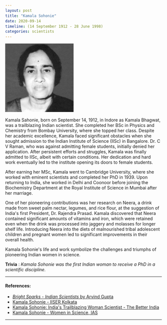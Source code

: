 ```yaml
---
layout: post
title: "Kamala Sohonie"
date: 2020-09-14
timeline: (14 September 1912 - 28 June 1998)
categories: scientists
---
```


<img src="/images/Kamala_Sohonie.jpg" alt="Kamala Sohonie Image" class="circular-img" />

Kamala Sahonie, born on September 14, 1912, in Indore as Kamala Bhagwat, was a trailblazing Indian scientist. She completed her BSc in Physics and Chemistry from Bombay University, where she topped her class. Despite her academic excellence, Kamala faced significant obstacles when she sought admission to the Indian Institute of Science (IISc) in Bangalore. Dr. C V Raman, who was against admitting female students, initially denied her application. After persistent efforts and struggles, Kamala was finally admitted to IISc, albeit with certain conditions. Her dedication and hard work eventually led to the institute opening its doors to female students.

After earning her MSc, Kamala went to Cambridge University, where she worked with eminent scientists and completed her PhD in 1939. Upon returning to India, she worked in Delhi and Coonoor before joining the Biochemistry Department at the Royal Institute of Science in Mumbai after her marriage.

One of her pioneering contributions was her research on Neera, a drink made from sweet palm nectar, legumes, and rice flour, at the suggestion of India's first President, Dr. Rajendra Prasad. Kamala discovered that Neera contained significant amounts of vitamins and iron, which were retained even when the drink was processed into jaggery and molasses for longer shelf life. Introducing Neera into the diets of malnourished tribal adolescent children and pregnant women led to significant improvements in their overall health.

Kamala Sohonie's life and work symbolize the challenges and triumphs of pioneering Indian women in science.

__Trivia__ : *Kamala Sohonie was the first Indian woman to receive a PhD in a scientific discipline.*

---

#### References:
- [*Bright Sparks - Indian Scientists* by Arvind Gupta](https://www.insaindia.res.in/pdf/BS.pdf)
- [Kamala Sohonie - IISER Kolkata](https://scicomm.iiserkol.ac.in/docs/1/pages/kamala.html)
- [Kamala Sohonie: India's Trailblazing Woman Scientist - The Better India](https://www.thebetterindia.com/91026/kamala-sohonie-india-woman-scientist-iisc-cambridge/)
- [Kamala Sohonie - Women in Science, IAS](https://www.ias.ac.in/public/Resources/Initiatives/Women_in_Science/Contributors/kamalasohonie.pdf)

---
